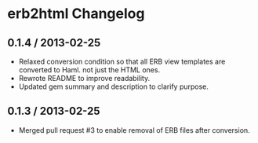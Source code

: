 # erb2html Changelog

## 0.1.4 / 2013-02-25

* Relaxed conversion condition so that all ERB view templates are
  converted to Haml. not just the HTML ones.
* Rewrote README to improve readability.
* Updated gem summary and description to clarify purpose.

## 0.1.3 / 2013-02-25

* Merged pull request #3 to enable removal of ERB files after conversion.

